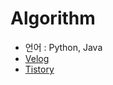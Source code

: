 # Algorithm
- 언어 : Python, Java
- [Velog](https://velog.io/@seungg-0)
- [Tistory](https://programmer-seungg0.tistory.com/)
